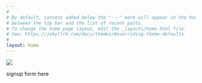 ```yaml
---
#
# By default, content added below the "---" mark will appear in the home page
# between the top bar and the list of recent posts.
# To change the home page layout, edit the _layouts/home.html file.
# See: https://jekyllrb.com/docs/themes/#overriding-theme-defaults
#
layout: home
---
```

<div class='hero'>
  <img class='feature-img' src="{{ 'assets/pexels-rodnae-productions-6257042.jpg' | prepend: site_baseurl | absolute_url }}"</img>
  <p class='signup'>signup form here</p>
</div>
